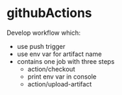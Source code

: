 # githubActions
Develop workflow which:
 - use push trigger
 - use env var for artifact name
 - contains one job with three steps
     - action/checkout
     - print env var in console
     - action/upload-artifact
